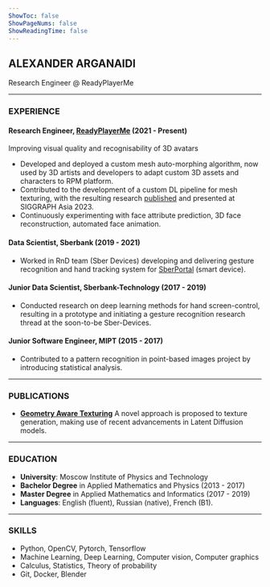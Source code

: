 ```yaml
---
ShowToc: false
ShowPageNums: false
ShowReadingTime: false
---
```


## ALEXANDER ARGANAIDI
Research Engineer @ ReadyPlayerMe

---

### EXPERIENCE

#### **Research Engineer, [ReadyPlayerMe](https://readyplayer.me/)**  (2021 - Present)
Improving visual quality and recognisability of 3D avatars
- Developed and deployed a custom mesh auto-morphing algorithm, now used by 3D artists and developers to adapt custom 3D assets and characters to RPM platform.
- Contributed to the development of a custom DL pipeline for mesh texturing, with the resulting research [published](https://dl.acm.org/doi/10.1145/3610542.3626152) and presented at SIGGRAPH Asia 2023.
- Continuously experimenting with face attribute prediction, 3D face reconstruction, automated face animation.

#### **Data Scientist, Sberbank** (2019 - 2021)
- Worked in RnD team (Sber Devices) developing and delivering gesture recognition and hand tracking system for [SberPortal](https://babich.biz/sber-devices/) (smart device).

#### **Junior Data Scientist, Sberbank-Technology** (2017 - 2019)
- Conducted research on deep learning methods for hand screen-control, resulting in a prototype and initiating a gesture recognition research thread at the soon-to-be Sber-Devices.


#### **Junior Software Engineer, MIPT**  (2015 - 2017)
- Contributed to a pattern recognition in point-based images project by introducing statistical analysis.

---

### PUBLICATIONS
- **[Geometry Aware Texturing](https://dl.acm.org/doi/abs/10.1145/3610542.3626152)**
    A novel approach is proposed to texture generation, making use of recent advancements in Latent Diffusion models.

---

### EDUCATION
- **University**: Moscow Institute of Physics and Technology
- **Bachelor Degree** in Applied Mathematics and Physics (2013 - 2017)
- **Master Degree** in Applied Mathematics and Informatics (2017 - 2019)
- **Languages**: English (fluent), Russian (native), French (B1).

---

### SKILLS
- Python, OpenCV, Pytorch, Tensorflow
- Machine Learning, Deep Learning, Computer vision, Computer graphics
- Calculus, Statistics, Theory of probability
- Git, Docker, Blender
